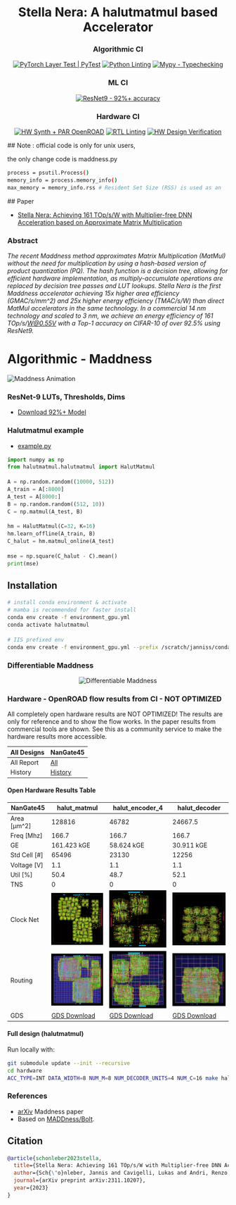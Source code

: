 <div align="center">

# Stella Nera: A halutmatmul based Accelerator

</div>

<div align="center">

### Algorithmic CI

[![PyTorch Layer Test | PyTest](https://github.com/joennlae/halutmatmul/actions/workflows/python_testing.yaml/badge.svg)](https://github.com/joennlae/halutmatmul/actions/workflows/python_testing.yaml)
[![Python Linting](https://github.com/joennlae/halutmatmul/actions/workflows/linting.yaml/badge.svg)](https://github.com/joennlae/halutmatmul/actions/workflows/linting.yaml)
[![Mypy - Typechecking](https://github.com/joennlae/halutmatmul/actions/workflows/python_typing.yaml/badge.svg)](https://github.com/joennlae/halutmatmul/actions/workflows/python_typing.yaml)

### ML CI

[![ResNet9 - 92%+ accuracy](https://github.com/joennlae/halutmatmul/actions/workflows/resnet9_validation.yaml/badge.svg)](https://github.com/joennlae/halutmatmul/actions/workflows/resnet9_validation.yaml)

### Hardware CI

[![HW Synth + PAR OpenROAD](https://github.com/joennlae/halutmatmul/actions/workflows/hw_openroad.yaml/badge.svg)](https://github.com/joennlae/halutmatmul/actions/workflows/hw_openroad.yaml)
[![RTL Linting](https://github.com/joennlae/halutmatmul/actions/workflows/hw_linting.yaml/badge.svg)](https://github.com/joennlae/halutmatmul/actions/workflows/hw_linting.yaml)
[![HW Design Verification](https://github.com/joennlae/halutmatmul/actions/workflows/hw_dv.yaml/badge.svg)](https://github.com/joennlae/halutmatmul/actions/workflows/hw_dv.yaml)

</div>

<div>
## Note : official code is only for unix users,

the only change code is maddness.py

```bash
process = psutil.Process()
memory_info = process.memory_info()
max_memory = memory_info.rss # Resident Set Size (RSS) is used as an
```

</div>
## Paper

- [Stella Nera: Achieving 161 TOp/s/W with Multiplier-free DNN Acceleration based on Approximate Matrix Multiplication](https://arxiv.org/abs/2311.10207)

### Abstract

_The recent Maddness method approximates Matrix Multiplication (MatMul) without the need for multiplication by using a hash-based version of product quantization (PQ). The hash function is a decision tree, allowing for efficient hardware implementation, as multiply-accumulate operations are replaced by decision tree passes and LUT lookups. Stella Nera is the first Maddness accelerator achieving 15x higher area efficiency (GMAC/s/mm^2) and 25x higher energy efficiency (TMAC/s/W) than direct MatMul accelerators in the same technology. In a commercial 14 nm technology and scaled to 3 nm, we achieve an energy efficiency of 161 TOp/s/W@0.55V with a Top-1 accuracy on CIFAR-10 of over 92.5% using ResNet9._

# Algorithmic - Maddness

![Maddness Animation](/docs/images/maddness_animation.webp)

### ResNet-9 LUTs, Thresholds, Dims

- [Download 92%+ Model](https://iis-people.ee.ethz.ch/~janniss/resnet9-best-int8.pth)

### Halutmatmul example

- [example.py](src/python/example.py)

```python
import numpy as np
from halutmatmul.halutmatmul import HalutMatmul

A = np.random.random((10000, 512))
A_train = A[:8000]
A_test = A[8000:]
B = np.random.random((512, 10))
C = np.matmul(A_test, B)

hm = HalutMatmul(C=32, K=16)
hm.learn_offline(A_train, B)
C_halut = hm.matmul_online(A_test)

mse = np.square(C_halut - C).mean()
print(mse)
```

## Installation

```bash
# install conda environment & activate
# mamba is recommended for faster install
conda env create -f environment_gpu.yml
conda activate halutmatmul

# IIS prefixed env
conda env create -f environment_gpu.yml --prefix /scratch/janniss/conda/halutmatmul_gpu
```

### Differentiable Maddness

<div align="center">
<img src="docs/images/code_preview.png" alt="Differentiable Maddness" width="600"> 
</div>

### Hardware - OpenROAD flow results from CI - NOT OPTIMIZED

All completely open hardware results are NOT OPTIMIZED! The results are only for reference and to show the flow works. In the paper results from commercial tools are shown. See this as a community service to make the hardware results more accessible.

| All Designs | NanGate45                                                                                       |
| ----------- | ----------------------------------------------------------------------------------------------- |
| All Report  | [All](https://github.com/joennlae/halutmatmul-openroad-reports/tree/main/latest/nangate45)      |
| History     | [History](https://github.com/joennlae/halutmatmul-openroad-reports/tree/main/history/nangate45) |

#### Open Hardware Results Table

| NanGate45    | halut_matmul                                                                                                                                                                 | halut_encoder_4                                                                                                                                                                 | halut_decoder                                                                                                                                                                 |
| ------------ | ---------------------------------------------------------------------------------------------------------------------------------------------------------------------------- | ------------------------------------------------------------------------------------------------------------------------------------------------------------------------------- | ----------------------------------------------------------------------------------------------------------------------------------------------------------------------------- |
| Area [μm^2]  | 128816                                                                                                                                                                       | 46782                                                                                                                                                                           | 24667.5                                                                                                                                                                       |
| Freq [Mhz]   | 166.7                                                                                                                                                                        | 166.7                                                                                                                                                                           | 166.7                                                                                                                                                                         |
| GE           | 161.423 kGE                                                                                                                                                                  | 58.624 kGE                                                                                                                                                                      | 30.911 kGE                                                                                                                                                                    |
| Std Cell [#] | 65496                                                                                                                                                                        | 23130                                                                                                                                                                           | 12256                                                                                                                                                                         |
| Voltage [V]  | 1.1                                                                                                                                                                          | 1.1                                                                                                                                                                             | 1.1                                                                                                                                                                           |
| Util [%]     | 50.4                                                                                                                                                                         | 48.7                                                                                                                                                                            | 52.1                                                                                                                                                                          |
| TNS          | 0                                                                                                                                                                            | 0                                                                                                                                                                               | 0                                                                                                                                                                             |
| Clock Net    | <img src="https://raw.githubusercontent.com/joennlae/halutmatmul-openroad-reports/main/latest/nangate45/halut_matmul/reports/final_clocks.webp" alt="Clock Net" width="150"> | <img src="https://raw.githubusercontent.com/joennlae/halutmatmul-openroad-reports/main/latest/nangate45/halut_encoder_4/reports/final_clocks.webp" alt="Clock Net" width="150"> | <img src="https://raw.githubusercontent.com/joennlae/halutmatmul-openroad-reports/main/latest/nangate45/halut_decoder/reports/final_clocks.webp" alt="Clock Net" width="150"> |
| Routing      | <img src="https://raw.githubusercontent.com/joennlae/halutmatmul-openroad-reports/main/latest/nangate45/halut_matmul/reports/final_routing.webp" alt="Routing" width="150">  | <img src="https://raw.githubusercontent.com/joennlae/halutmatmul-openroad-reports/main/latest/nangate45/halut_encoder_4/reports/final_routing.webp" alt="Routing" width="150">  | <img src="https://raw.githubusercontent.com/joennlae/halutmatmul-openroad-reports/main/latest/nangate45/halut_decoder/reports/final_routing.webp" alt="Routing" width="150">  |
| GDS          | [GDS Download](https://raw.githubusercontent.com/joennlae/halutmatmul-openroad-reports/main/latest/nangate45/halut_matmul/results/6_final.gds)                               | [GDS Download](https://raw.githubusercontent.com/joennlae/halutmatmul-openroad-reports/main/latest/nangate45/halut_encoder_4/results/6_final.gds)                               | [GDS Download](https://raw.githubusercontent.com/joennlae/halutmatmul-openroad-reports/main/latest/nangate45/halut_decoder/results/6_final.gds)                               |

#### Full design (halutmatmul)

Run locally with:

```bash
git submodule update --init --recursive
cd hardware
ACC_TYPE=INT DATA_WIDTH=8 NUM_M=8 NUM_DECODER_UNITS=4 NUM_C=16 make halut-open-synth-and-pnr-halut_matmul
```

### References

- [arXiv](https://arxiv.org/abs/2106.10860) Maddness paper
- Based on [MADDness/Bolt](https://github.com/dblalock/bolt).

## Citation

```bibtex
@article{schonleber2023stella,
  title={Stella Nera: Achieving 161 TOp/s/W with Multiplier-free DNN Acceleration based on Approximate Matrix Multiplication},
  author={Sch{\"o}nleber, Jannis and Cavigelli, Lukas and Andri, Renzo and Perotti, Matteo and Benini, Luca},
  journal={arXiv preprint arXiv:2311.10207},
  year={2023}
}
```
